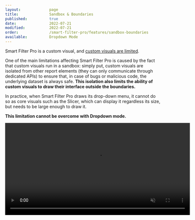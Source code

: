 ```yaml
---
layout:             page
title:              Sandbox & Boundaries
published:          true
date:               2022-07-21
modified:           2022-07-21
order:              /smart-filter-pro/features/sandbox-boundaries
available:          Dropdown Mode
---
```


Smart Filter Pro is a custom visual, and [custom visuals are limited](../../get-started/custom-visuals.md#custom-visuals-limitations). 

One of the main limitations affecting Smart Filter Pro is caused by the fact that custom visuals run in a sandbox: simply put, custom visuals are isolated from other report elements (they can only communicate through dedicated APIs) to ensure that, in case of bugs or malicious code, the underlying dataset is always safe. **This isolation also limits the ability of custom visuals to draw their interface outside the boundaries.**

In practice, when Smart Filter Pro draws its drop-down menu, it cannot do so as core visuals such as the Slicer, which can display it regardless its size, but needs to be large enough to draw it.

**This limitation cannot be overcome with Dropdown mode.**

<video src="images/boundaries.mp4" width="600" autoplay loop muted></video>